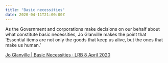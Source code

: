 ```yaml
---
title: "Basic necessities"
date: 2020-04-11T21:00:00Z
---
```


As the Government and corporations make decisions on our behalf about what constitute basic necessities, Jo Glanville makes the point that ‘Essential items are not only the goods that keep us alive, but the ones that make us human.’

[Jo Glanville | Basic Necessities · LRB 8 April 2020](https://www.lrb.co.uk/blog/2020/april/basic-necessities)